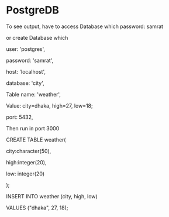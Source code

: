 # PostgreDB
To see output, have to access Database which password: samrat

or create Database which

  user: 'postgres',
  
  password: 'samrat',
  
  host: 'localhost',
  
  database: 'city',
  
  Table name: 'weather',
  
  Value: city=dhaka, high=27, low=18;
  
  port: 5432,
  
  Then run in port 3000



CREATE TABLE weather(

   city:character(50),
   
   high:integer(20),
   
   low: integer(20)
   
);

INSERT INTO weather (city, high, low)

VALUES ("dhaka", 27, 18);

